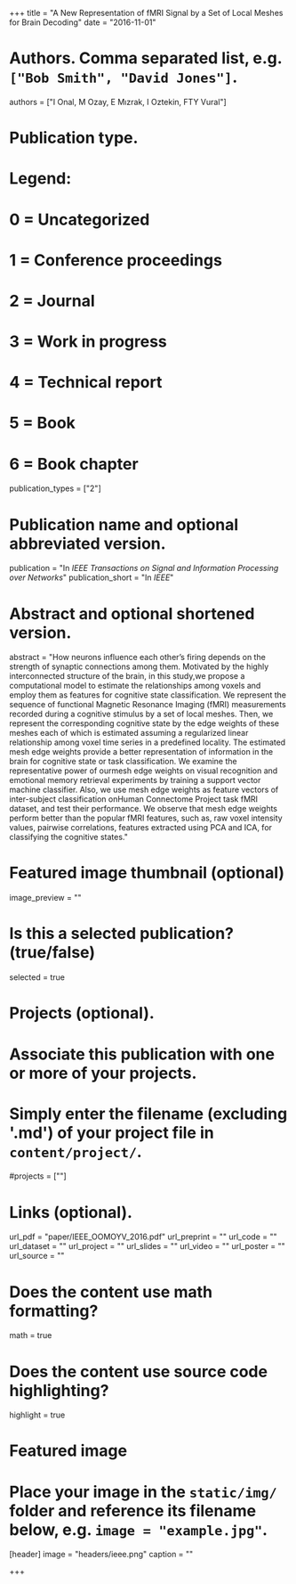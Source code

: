 +++
title = "A New Representation of fMRI Signal by a Set of Local Meshes for Brain Decoding"
date = "2016-11-01"

# Authors. Comma separated list, e.g. `["Bob Smith", "David Jones"]`.
authors = ["I Onal, M Ozay, E Mızrak, I Oztekin, FTY Vural"]

# Publication type.
# Legend:
# 0 = Uncategorized
# 1 = Conference proceedings
# 2 = Journal
# 3 = Work in progress
# 4 = Technical report
# 5 = Book
# 6 = Book chapter
publication_types = ["2"]

# Publication name and optional abbreviated version.
publication = "In *IEEE Transactions on Signal and Information Processing over Networks*"
publication_short = "In *IEEE*"

# Abstract and optional shortened version.
abstract = "How neurons influence each other’s firing depends on the strength of synaptic connections among them. Motivated by the highly interconnected structure of the brain, in this study,we propose a computational model to estimate the relationships among voxels and employ them as features for cognitive state classification. We represent the sequence of functional Magnetic Resonance Imaging (fMRI) measurements recorded during a cognitive stimulus by a set of local meshes. Then, we represent the corresponding cognitive state by the edge weights of these meshes each of which is estimated assuming a regularized linear relationship among voxel time series in a predefined locality. The estimated mesh edge weights provide a better representation of information
in the brain for cognitive state or task classification. We examine the representative power of ourmesh edge weights on visual recognition and emotional memory retrieval experiments by training a
support vector machine classifier. Also, we use mesh edge weights as feature vectors of inter-subject classification onHuman Connectome Project task fMRI dataset, and test their performance. We observe that mesh edge weights perform better than the popular fMRI features, such as, raw voxel intensity values, pairwise correlations, features extracted using PCA and ICA, for classifying the cognitive states."

# Featured image thumbnail (optional)
image_preview = ""

# Is this a selected publication? (true/false)
selected = true

# Projects (optional).
#   Associate this publication with one or more of your projects.
#   Simply enter the filename (excluding '.md') of your project file in `content/project/`.
#projects = [""]

# Links (optional).
url_pdf = "paper/IEEE_OOMOYV_2016.pdf"
url_preprint = ""
url_code = ""
url_dataset = ""
url_project = ""
url_slides = ""
url_video = ""
url_poster = ""
url_source = ""

# Does the content use math formatting?
math = true

# Does the content use source code highlighting?
highlight = true

# Featured image
# Place your image in the `static/img/` folder and reference its filename below, e.g. `image = "example.jpg"`.
[header]
image = "headers/ieee.png"
caption = ""

+++

